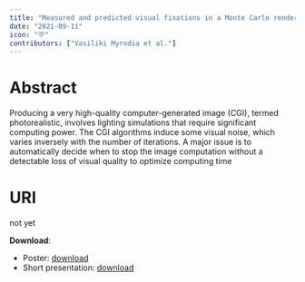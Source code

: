 ```yaml
---
title: "Measured and predicted visual fixations in a Monte Carlo rendering noise detection task"
date: "2021-09-11"
icon: "🪧"
contributors: ["Vasiliki Myrodia et al."]
---
```


# Abstract
Producing a very high-quality computer-generated image (CGI), termed photorealistic, involves lighting
simulations that require significant computing power.
The CGI algorithms induce some visual noise, which varies inversely with the number of iterations. A major issue is to automatically decide when to stop the image computation without a detectable loss of visual quality to optimize computing time


# URI

not yet


**Download**:
- Poster: [download](/articles/sap2021/SAP_Poster_10_9.pdf)
- Short presentation: [download](/articles/sap2021/sap_poster_10_09.mp4)


